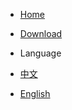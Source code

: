 - <a href="../../" >Home</a>

- [Download](https://github.com/xuxueli/xxl-job/releases)

- Language
 - <a href="../" >中文</a>
 - <a href="./" >English</a>
